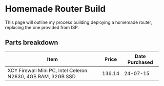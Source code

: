 # Homemade Router Build

This page will outline my process building deploying a homemade router, replacing the one provided from ISP.

## Parts breakdown

| Item                                                         | Price  | Date Purchased |
| ------------------------------------------------------------ | ------ | -------------- |
| XCY Firewall Mini PC, Intel Celeron N2830, 4GB RAM, 32GB SSD | 136.14 | 24-07-15       |
